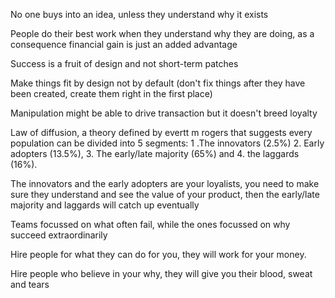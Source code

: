 No one buys into an idea, unless they understand why it exists 

People do their best work when they understand why they are doing, as a consequence financial gain is just an added advantage

Success is a fruit of design and not short-term patches

Make things fit by design not by default (don't fix things after they have been created, create them right in the first place)

Manipulation might be able to drive transaction but it doesn't breed loyalty

Law of diffusion, a theory defined by evertt m rogers that suggests every population can be divided into 5 segments:
	1 .The innovators (2.5%) 
	2. Early adopters (13.5%), 
	3. The early/late majority (65%) and 
	4. the laggards (16%).

The innovators and the early adopters are your loyalists, you need to make sure they understand and see the value of your product, then the early/late majority and laggards will catch up eventually 

Teams focussed on what often fail, while the ones focussed on why succeed extraordinarily

Hire people for what they can do for you, they will work for your money.

Hire people who believe in your why, they will give you their blood, sweat and tears